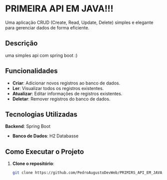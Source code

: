 # PRIMEIRA API EM JAVA!!!

Uma aplicação CRUD (Create, Read, Update, Delete) simples e elegante para gerenciar dados de forma eficiente.

## Descrição

uma simples api com spring boot :)

## Funcionalidades

- **Criar**: Adicionar novos registros ao banco de dados.
- **Ler**: Visualizar todos os registros existentes.
- **Atualizar**: Editar informações de registros existentes.
- **Deletar**: Remover registros do banco de dados.

## Tecnologias Utilizadas

**Backend**: Spring Boot
- **Banco de Dados**: H2 Databasse

## Como Executar o Projeto

1. **Clone o repositório**:
   ```bash
   git clone https://github.com/PedroAugustoDevWeb/PRIMIRS_API_EM_JAVA-.git
